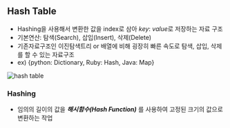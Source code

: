 ## Hash Table
- Hashing을 사용해서 변환한 값을 index로 삼아 *key*: *value*로 저장하는 자료 구조
- 기본연산: 탐색(Search), 삽입(Insert), 삭제(Delete)
- 기존자료구조인 이진탐색트리 or 배열에 비해 굉장히 빠른 속도로 탐색, 삽입, 삭제를 할 수 있는 자료구조
- ex) {python: Dictionary, Ruby: Hash, Java: Map}

![hash table](https://media.geeksforgeeks.org/wp-content/uploads/20200609180838/HashingDataStructure-min.png)

### Hashing
- 임의의 길이의 값을 ***해시함수(Hash Function)*** 를 사용하여 고정된 크기의 값으로 변환하는 작업
<!--stackedit_data:
eyJoaXN0b3J5IjpbLTk5MjU0OTYzNiwtMTMzNjI1MDM2LC0xND
E3ODg5MDIsMTk0ODk0ODQ3NF19
-->